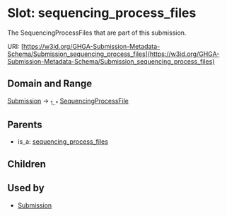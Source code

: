 
# Slot: sequencing_process_files


The SequencingProcessFiles that are part of this submission.

URI: [https://w3id.org/GHGA-Submission-Metadata-Schema/Submission_sequencing_process_files](https://w3id.org/GHGA-Submission-Metadata-Schema/Submission_sequencing_process_files)


## Domain and Range

[Submission](Submission.md) &#8594;  <sub>1..\*</sub> [SequencingProcessFile](SequencingProcessFile.md)

## Parents

 *  is_a: [sequencing_process_files](sequencing_process_files.md)

## Children


## Used by

 * [Submission](Submission.md)
